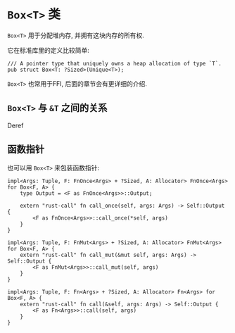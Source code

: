 # `Box<T>` 类

`Box<T>` 用于分配堆内存, 并拥有这块内存的所有权.

它在标准库里的定义比较简单:

```rust, ignore
/// A pointer type that uniquely owns a heap allocation of type `T`.
pub struct Box<T: ?Sized>(Unique<T>);
```

`Box<T>` 也常用于FFI, 后面的章节会有更详细的介绍.

## `Box<T>` 与 `&T` 之间的关系

Deref

## 函数指针

也可以用 `Box<T>` 来包装函数指针:

```rust, ignore
impl<Args: Tuple, F: FnOnce<Args> + ?Sized, A: Allocator> FnOnce<Args> for Box<F, A> {
    type Output = <F as FnOnce<Args>>::Output;

    extern "rust-call" fn call_once(self, args: Args) -> Self::Output {
        <F as FnOnce<Args>>::call_once(*self, args)
    }
}

impl<Args: Tuple, F: FnMut<Args> + ?Sized, A: Allocator> FnMut<Args> for Box<F, A> {
    extern "rust-call" fn call_mut(&mut self, args: Args) -> Self::Output {
        <F as FnMut<Args>>::call_mut(self, args)
    }
}

impl<Args: Tuple, F: Fn<Args> + ?Sized, A: Allocator> Fn<Args> for Box<F, A> {
    extern "rust-call" fn call(&self, args: Args) -> Self::Output {
        <F as Fn<Args>>::call(self, args)
    }
}
```